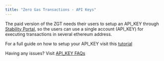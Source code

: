 ```yaml
---
title: "Zero Gas Transactions - API Keys"
---
```


The paid version of the ZGT needs their users to setup an API_KEY through [Stability Portal](https://portal.stabilityprotocol.com), so the users can use a single account (API_KEY) for executing transactions in several ethereum address.

For a full guide on how to setup your API_KEY visit this [tutorial](/builders/register_for_api_key)

Having any issues? Visit [API_KEY FAQs](/how_it_works/api_faqs)
